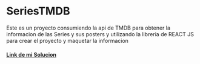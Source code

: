 <h1>SeriesTMDB</h1>
<p>Este es un proyecto consumiendo la api de TMDB para obtener la informacion de las Series y sus posters y utilizando  la libreria de REACT JS para crear el proyecto y maquetar la informacion</p>
<h4><a href='https://seriestmdb.netlify.app/'>Link de mi Solucion</a></h4>
